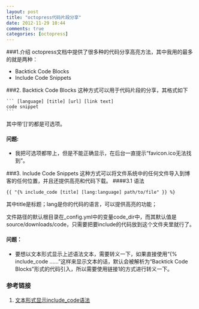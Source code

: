 ```yaml
---
layout: post
title: "octopress代码片段分享"
date: 2012-11-29 10:44
comments: true
categories: [octopress]
---
```

###1.介绍
octopress文档中提供了很多种的代码分享高亮方法，其中我用的最多的就是两种：

* Backtick Code Blocks
* Include Code Snippets

###2. Backtick Code Blocks
这种方式可以用于代码片段的分享，其格式如下

    ``` [language] [title] [url] [link text]
    code snippet
    ```

其中带‘[]’的都是可选项。
#### 问题:

* 我把可选项都带上，但是不能正确显示，在后台一直提示“favicon.ico无法找到”。

###3. Include Code Snippets
这种方式可以将文件系统中的任何文件导入到博客的任何位置，并且还提供高亮和代码下载。
####3.1 语法

    {{ "{% include_code [title] [lang:language] path/to/file" }} %}

其中title是标题；lang是你的代码的语言，可以提供高亮的功能；

文件路径的默认根目录在_config.yml中的变量code_dir中，而其默认值是source/downloads/code，只需要把要include的代码放到这个文件夹里就行了。
#### 问题：

* 要想以文本形式显示上述语法文本，需要转义一下，如果直接使用“{% include_code ......”这样来显示文本的话，默认会被解析为“Backtick Code Blocks”形式的代码引入，所以需要使用链接1的方式进行转义一下。

### 参考链接
1. [文本形式显示include_code语法](https://github.com/imathis/octopress/blob/site/source/docs/plugins/include-code/index.markdown)